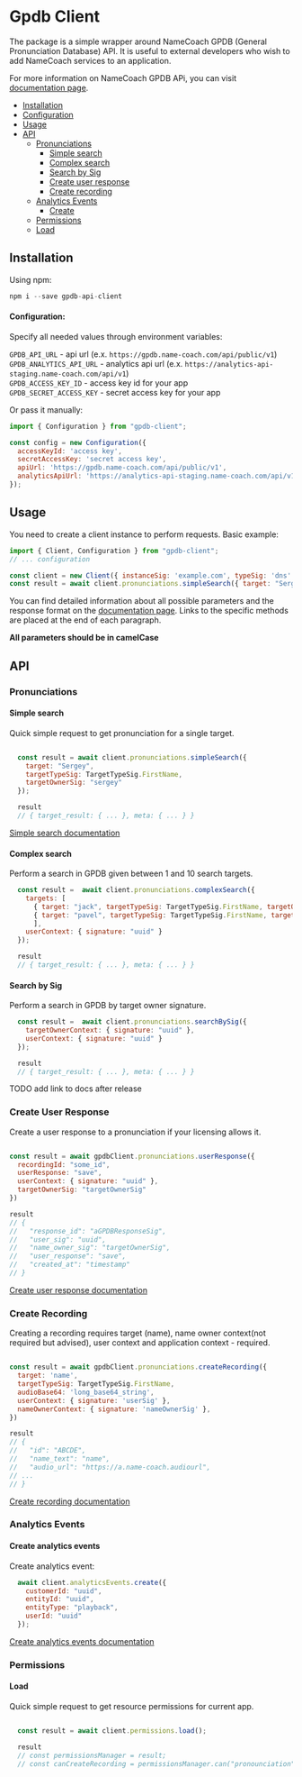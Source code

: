# Gpdb Client

The package is a simple wrapper around NameCoach GPDB (General Pronunciation Database) API.
It is useful to external developers who wish to add NameCoach services to an application. 

For more information on NameCoach GPDB APi, you can visit [documentation page](https://namecoachgpdb.docs.apiary.io/#).

- [Installation](#installation)
- [Configuration](#configuration)
- [Usage](#usage)
- [API](#api)
  - [Pronunciations](#pronunciations)
    - [Simple search](#simple-search)
    - [Complex search](#complex-search)
    - [Search by Sig](#search-by-sig)
    - [Create user response](#create-user-response)
    - [Create recording](#create-recording)
  - [Analytics Events](#analytics-events)
    - [Create](#create-analytics-events)
  - [Permissions](#permissions)
   - [Load](#load)
  

## Installation

Using npm:

```javascript
npm i --save gpdb-api-client
```

#### Configuration:

Specify all needed values through environment variables:

`GPDB_API_URL`           - api url (e.x. `https://gpdb.name-coach.com/api/public/v1`)  
`GPDB_ANALYTICS_API_URL` - analytics api url (e.x. `https://analytics-api-staging.name-coach.com/api/v1`)   
`GPDB_ACCESS_KEY_ID`     - access key id for your app   
`GPDB_SECRET_ACCESS_KEY` - secret access key for your app   

Or pass it manually:

```javascript
import { Configuration } from "gpdb-client";

const config = new Configuration({
  accessKeyId: 'access key',
  secretAccessKey: 'secret access key',
  apiUrl: 'https://gpdb.name-coach.com/api/public/v1',
  analyticsApiUrl: 'https://analytics-api-staging.name-coach.com/api/v1'
});
```

## Usage

You need to create a client instance to perform requests. Basic example:

```javascript
import { Client, Configuration } from "gpdb-client";
// ... configuration

const client = new Client({ instanceSig: 'example.com', typeSig: 'dns' }, config);
const result = await client.pronunciations.simpleSearch({ target: "Sergey", targetTypeSig: TargetTypeSig.FirstName, targetOwnerSig: "sergey" })
```

You can find detailed information about all possible parameters and the response format
on the [documentation page](https://namecoachgpdb.docs.apiary.io/#).
Links to the specific methods are placed at the end of each paragraph.

**All parameters should be in camelCase**

## API

### Pronunciations

#### Simple search

Quick simple request to get pronunciation for a single target.

```javascript

  const result = await client.pronunciations.simpleSearch({ 
    target: "Sergey", 
    targetTypeSig: TargetTypeSig.FirstName, 
    targetOwnerSig: "sergey" 
  });

  result
  // { target_result: { ... }, meta: { ... } }
```

[Simple search documentation](https://namecoachgpdb.docs.apiary.io/#reference/pronunciations/simple-search/simple-search)

#### Complex search

Perform a search in GPDB given between 1 and 10 search targets.

```javascript
  const result =  await client.pronunciations.complexSearch({
    targets: [
      { target: "jack", targetTypeSig: TargetTypeSig.FirstName, targetOwnerContext: { signature: 'uuid' } },
      { target: "pavel", targetTypeSig: TargetTypeSig.FirstName, targetOwnerContext: { signature: 'uuid' } } 
      ],
    userContext: { signature: "uuid" }
  });

  result
  // { target_result: { ... }, meta: { ... } }
```

#### Search by Sig

Perform a search in GPDB by target owner signature.

```javascript
  const result =  await client.pronunciations.searchBySig({
    targetOwnerContext: { signature: "uuid" },
    userContext: { signature: "uuid" }
  });

  result
  // { target_result: { ... }, meta: { ... } }
```
    
TODO add link to docs after release

### Create User Response

Create a user response to a pronunciation if your licensing allows it.

```javascript

const result = await gpdbClient.pronunciations.userResponse({
  recordingId: "some_id",
  userResponse: "save",
  userContext: { signature: "uuid" },
  targetOwnerSig: "targetOwnerSig"
})

result
// {
//   "response_id": "aGPDBResponseSig",
//   "user_sig": "uuid",
//   "name_owner_sig": "targetOwnerSig",
//   "user_response": "save",
//   "created_at": "timestamp"
// }
```

[Create user response documentation](https://namecoachgpdb.docs.apiary.io/#reference/pronunciations/create-user-response/create-user-response)

### Create Recording

Creating a recording requires target (name), name owner context(not required but advised), user context and application context - required.

```javascript

const result = await gpdbClient.pronunciations.createRecording({
  target: 'name',
  targetTypeSig: TargetTypeSig.FirstName,
  audioBase64: 'long_base64_string',
  userContext: { signature: 'userSig' },
  nameOwnerContext: { signature: 'nameOwnerSig' },
})

result
// {
//   "id": "ABCDE",
//   "name_text": "name",
//   "audio_url": "https://a.name-coach.audiourl",
// ...
// }
```
[Create recording documentation](https://namecoachgpdb.docs.apiary.io/#reference/pronunciations/create-a-pronunciation/create-a-pronunciation)

### Analytics Events

#### Create analytics events

Create analytics event:

```javascript
  await client.analyticsEvents.create({
    customerId: "uuid",
    entityId: "uuid",
    entityType: "playback",
    userId: "uuid"
  });
```
[Create analytics events documentation](https://s3-us-west-1.amazonaws.com/public-api-documentations/data-analytics-api.html#analytics-events-post)

### Permissions

#### Load

Quick simple request to get resource permissions for current app.

```javascript

  const result = await client.permissions.load();

  result
  // const permissionsManager = result;
  // const canCreateRecording = permissionsManager.can("pronounciation", "create");~~_``_~~
```
